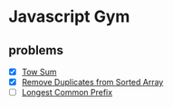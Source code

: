 # Javascript Gym

## problems
- [X] [Tow Sum](./twosum.md)
- [X] [Remove Duplicates from Sorted Array](./RemoveDuplicatesfromSortedArray.md)
- [ ] [Longest Common Prefix](./LongestCommonPrefix.md)